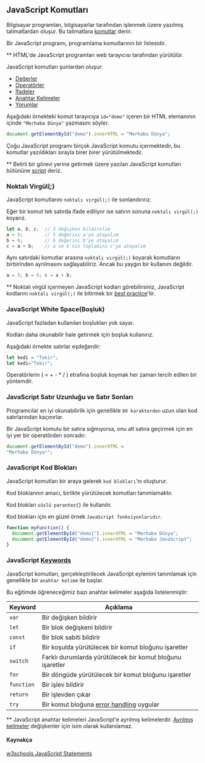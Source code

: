 ## JavaScript Komutları

Bilgisayar programları, bilgisayarlar tarafından işlenmek üzere yazılmış talimatlardan oluşur. Bu talimatlara [komutlar](## "statements") denir.

Bir JavaScript programı, programlama komutlarının bir listesidir.

** HTML'de JavaScript programları web tarayıcısı tarafından yürütülür.

JavaScript komutları şunlardan oluşur:

- [Değerler](## "Values")
- [Operatörler](## "Operators")
- [İfadeler](## "Expressions")
- [Anahtar Kelimeler](## "Keywords")
- [Yorumlar](## "Comments")

Aşağıdaki örnekteki komut tarayıcıya `id="demo"` içeren bir HTML elemanının içinde `"Merhaba Dünya"` yazmasını söyler.

```javascript
document.getElementById("demo").innerHTML = "Merhaba Dünya";
```

Çoğu JavaScript programı birçok JavaScript komutu içermektedir, bu komutlar yazıldıkları sırayla birer birer yürütülmektedir.

** Belirli bir görevi yerine getirmek üzere yazılan JavaScript komutları bütününe [script](## "betik") deriz.

### Noktalı Virgül(;)
JavaScript komutlarını `noktalı virgül(;)` ile sonlandırırız.

Eğer bir komut tek satırda ifade ediliyor ise satırın sonuna `noktalı virgül(;)` koyarız.

```javascript
let a, b, c;  // 3 değişken bildirelim
a = 5;        // 5 değerini a'ya atayalım
b = 6;        // 6 değerini b'ye atayalım
c = a + b;    // a ve b'nin toplamını c'ye atayalım
```

Aynı satırdaki komutlar arasına `noktalı virgül(;)` koyarak komutların birbirinden ayrılmasını sağlayabiliriz. Ancak bu yaygın bir kullanım değildir.

```javascript
a = 5; b = 6; c = a + b;
```

** Noktalı virgül içermeyen JavaScript kodları görebilirsiniz, JavaScript kodlarını `noktalı virgül(;)` ile bitirmek bir [best practice](## "genelgeçer kullanım alışkanlığı")'tir.

### JavaScript White Space(Boşluk)
JavaScript fazladan kullanılan boşlukları yok sayar.

Kodları daha okunabilir hale getirmek için boşluk kullanırız.

Aşağıdaki örnekte satırlar eşdeğerdir:

```javascript
let kedi = "Tekir";
let kedi="Tekir";
```

Operatörlerin ( = + - * / ) etrafına boşluk koymak her zaman tercih edilen bir yöntemdir.

### JavaScript Satır Uzunluğu ve Satır Sonları
Programcılar en iyi okunabilirlik için genellikle `80 karakterden` uzun olan kod satırlarından kaçınırlar.

Bir JavaScript komutu bir satıra sığmıyorsa, onu alt satıra geçirmek için en iyi yer bir operatörden sonradır:

```javascript
document.getElementById("demo").innerHTML =
"Merhaba Dünya!";
```

### JavaScript Kod Blokları
JavaScript komutları bir araya gelerek `kod blokları`'nı oluşturur.

Kod bloklarının amacı, birlikte yürütülecek komutları tanımlamaktır.

Kod blokları `süslü parantez{}` ile kullanılır.

Kod blokları için en güzel örnek `JavaScript fonksiyonlarıdır`.

```javascript
function myFunction() {
  document.getElementById("demo1").innerHTML = "Merhaba Dünya";
  document.getElementById("demo2").innerHTML = "Merhaba JavaScript";
}
```

### JavaScript [Keywords](## "Anahtar Kelimeler")
JavaScript komutları, gerçekleştirilecek JavaScript eylemini tanımlamak için genellikle bir `anahtar kelime` ile başlar.

Bu eğitimde öğreneceğimiz bazı anahtar kelimeler aşağıda listelenmiştir:

| Keyword    | Açıklama                                                     |
|------------|--------------------------------------------------------------|
| `var`      | Bir değişken bildirir                                        |
| `let`      | Bir blok değişkeni bildirir                                  |
| `const`    | Bir blok sabiti bildirir                                     |
| `if`       | Bir koşulda yürütülecek bir komut bloğunu işaretler          |
| `switch`   | Farklı durumlarda yürütülecek bir komut bloğunu işaretler    |
| `for`      | Bir döngüde yürütülecek bir komut bloğunu işaretler          |
| `function` | Bir işlev bildirir                                           |
| `return`   | Bir işlevden çıkar                                           |
| `try`      | Bir komut bloğuna [error handling](## "hata işleme") uygular |

** JavaScript anahtar kelimeleri JavaScript'e ayrılmış kelimelerdir. [Ayrılmış kelimeler](## "reserved words") değişkenler için isim olarak kullanılamaz.


#### Kaynakça

[w3schools JavaScript Statements](https://www.w3schools.com/js/js_statements.asp)